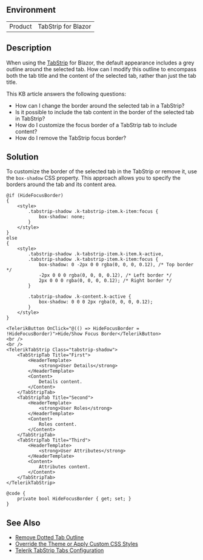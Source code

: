
## Environment
<table>
<tbody>
<tr>
<td>Product</td>
<td>TabStrip for Blazor</td>
</tr>
</tbody>
</table>

## Description

When using the [TabStrip](https://docs.telerik.com/blazor-ui/components/tabstrip/overview) for Blazor, the default appearance includes a grey outline around the selected tab. How can I modify this outline to encompass both the tab title and the content of the selected tab, rather than just the tab title.

This KB article answers the following questions:
* How can I change the border around the selected tab in a TabStrip?
* Is it possible to include the tab content in the border of the selected tab in TabStrip?
* How do I customize the focus border of a TabStrip tab to include content?
* How do I remove the TabStrip focus border?

## Solution

To customize the border of the selected tab in the TabStrip or remove it, use the `box-shadow` CSS property. This approach allows you to specify the borders around the tab and its content area.

````RAZOR
@if (HideFocusBorder)
{
    <style>
        .tabstrip-shadow .k-tabstrip-item.k-item:focus {
            box-shadow: none;
        }
    </style>
}
else
{
    <style>
        .tabstrip-shadow .k-tabstrip-item.k-item.k-active,
        .tabstrip-shadow .k-tabstrip-item.k-item:focus {
            box-shadow: 0 -2px 0 0 rgba(0, 0, 0, 0.12), /* Top border */
            -2px 0 0 0 rgba(0, 0, 0, 0.12), /* Left border */
            2px 0 0 0 rgba(0, 0, 0, 0.12); /* Right border */
        }

        .tabstrip-shadow .k-content.k-active {
            box-shadow: 0 0 0 2px rgba(0, 0, 0, 0.12);
        }
    </style>
}

<TelerikButton OnClick="@(() => HideFocusBorder = !HideFocusBorder)">Hide/Show Focus Border</TelerikButton>
<br />
<br />
<TelerikTabStrip Class="tabstrip-shadow">
    <TabStripTab Title="First">
        <HeaderTemplate>
            <strong>User Details</strong>
        </HeaderTemplate>
        <Content>
            Details content.
        </Content>
    </TabStripTab>
    <TabStripTab Title="Second">
        <HeaderTemplate>
            <strong>User Roles</strong>
        </HeaderTemplate>
        <Content>
            Roles content.
        </Content>
    </TabStripTab>
    <TabStripTab Title="Third">
        <HeaderTemplate>
            <strong>User Attributes</strong>
        </HeaderTemplate>
        <Content>
            Attributes content.
        </Content>
    </TabStripTab>
</TelerikTabStrip>

@code {
    private bool HideFocusBorder { get; set; }
}
````

## See Also

* [Remove Dotted Tab Outline](slug:tabstrip-kb-remove-dotted-outline)
* [Override the Theme or Apply Custom CSS Styles](slug:themes-override)
* [Telerik TabStrip Tabs Configuration](https://docs.telerik.com/blazor-ui/components/tabstrip/tabs-configuration)
